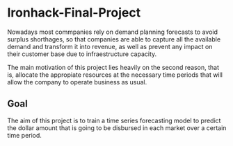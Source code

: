 # Ironhack-Final-Project
Nowadays most commpanies rely on demand planning forecasts to avoid surplus shorthages, so that companies are able to capture all the available demand and transform it into revenue, as well as prevent any impact on their customer base due to infraestructure capacity.

The main motivation of this project lies heavily on the second reason, that is, allocate the appropiate resources at the necessary time periods that will allow the company to operate business as usual.


## Goal
The aim of this project is to train a time series forecasting model to predict the dollar amount that is going to be disbursed in each market over a certain time period.
